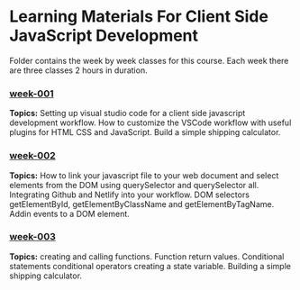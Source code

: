# Learning Materials For Client Side JavaScript Development
Folder contains the week by week classes for this course. Each week there are three classes 2 hours in duration.

 ### [week-001](./week-001/Readme.md)

**Topics:** Setting up visual studio code for a client side javascript development workflow. How to customize the VSCode workflow with useful plugins for HTML CSS and JavaScript. Build a simple shipping calculator.

### [week-002](./week-002/Readme.md)

**Topics:** How to link your javascript file to your web document and select elements from the DOM using querySelector and querySelector all. Integrating Github and  Netlify into your workflow. DOM selectors getElementById, getElementByClassName and getElementByTagName. Addin events to a DOM element.

### [week-003](./week-00/Readme.md)

**Topics:** creating and calling functions. Function return values. Conditional statements conditional operators creating a state variable. Building a simple shipping calculator.

